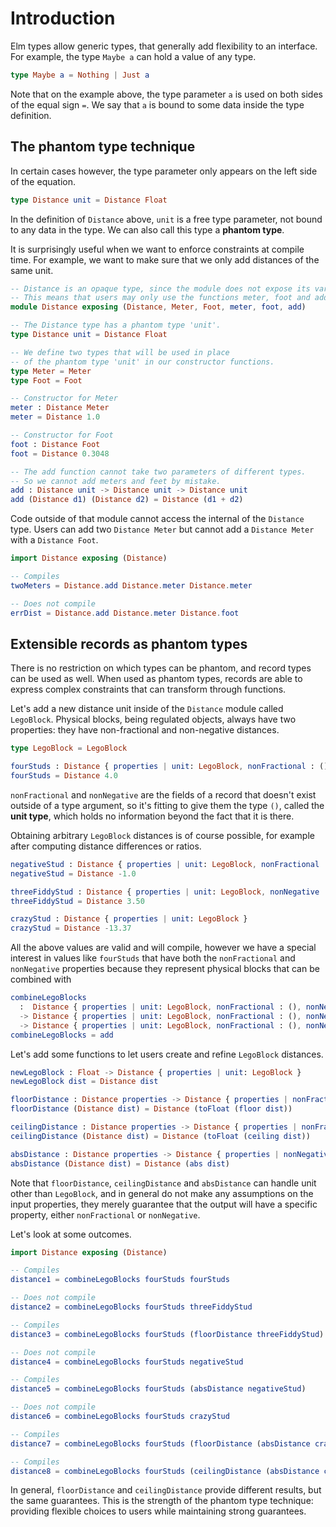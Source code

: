 # Introduction

Elm types allow generic types, that generally add flexibility to an interface.
For example, the type `Maybe a` can hold a value of any type.

```elm
type Maybe a = Nothing | Just a
```

Note that on the example above, the type parameter `a` is used on both sides of the equal sign `=`.
We say that `a` is bound to some data inside the type definition.

## The phantom type technique

In certain cases however, the type parameter only appears on the left side of the equation.

```elm
type Distance unit = Distance Float
```

In the definition of `Distance` above, `unit` is a free type parameter, not bound to any data in the type.
We can also call this type a **phantom type**.

It is surprisingly useful when we want to enforce constraints at compile time.
For example, we want to make sure that we only add distances of the same unit.

```elm
-- Distance is an opaque type, since the module does not expose its variants.
-- This means that users may only use the functions meter, foot and add to manipulate distances.
module Distance exposing (Distance, Meter, Foot, meter, foot, add)

-- The Distance type has a phantom type 'unit'.
type Distance unit = Distance Float

-- We define two types that will be used in place
-- of the phantom type 'unit' in our constructor functions.
type Meter = Meter
type Foot = Foot

-- Constructor for Meter
meter : Distance Meter
meter = Distance 1.0

-- Constructor for Foot
foot : Distance Foot
foot = Distance 0.3048

-- The add function cannot take two parameters of different types.
-- So we cannot add meters and feet by mistake.
add : Distance unit -> Distance unit -> Distance unit
add (Distance d1) (Distance d2) = Distance (d1 + d2)
```

Code outside of that module cannot access the internal of the `Distance` type.
Users can add two `Distance Meter` but cannot add a `Distance Meter` with a `Distance Foot`.

```elm
import Distance exposing (Distance)

-- Compiles
twoMeters = Distance.add Distance.meter Distance.meter

-- Does not compile
errDist = Distance.add Distance.meter Distance.foot
```

## Extensible records as phantom types

There is no restriction on which types can be phantom, and record types can be used as well.
When used as phantom types, records are able to express complex constraints that can transform through functions.

Let's add a new distance unit inside of the `Distance` module called `LegoBlock`.
Physical blocks, being regulated objects, always have two properties: they have non-fractional and non-negative distances.

```elm
type LegoBlock = LegoBlock

fourStuds : Distance { properties | unit: LegoBlock, nonFractional : (), nonNegative: () }
fourStuds = Distance 4.0
```

`nonFractional` and `nonNegative` are the fields of a record that doesn't exist outside of a type argument, so it's fitting to give them the type `()`, called the __unit type__, which holds no information beyond the fact that it is there.

Obtaining arbitrary `LegoBlock` distances is of course possible, for example after computing distance differences or ratios.

```elm
negativeStud : Distance { properties | unit: LegoBlock, nonFractional : () }
negativeStud = Distance -1.0

threeFiddyStud : Distance { properties | unit: LegoBlock, nonNegative : () }
threeFiddyStud = Distance 3.50

crazyStud : Distance { properties | unit: LegoBlock }
crazyStud = Distance -13.37
```

All the above values are valid and will compile, however we have a special interest in values like `fourStuds` that have both the `nonFractional` and `nonNegative` properties because they represent physical blocks that can be combined with

```elm
combineLegoBlocks
  :  Distance { properties | unit: LegoBlock, nonFractional : (), nonNegative: () }
  -> Distance { properties | unit: LegoBlock, nonFractional : (), nonNegative: () }
  -> Distance { properties | unit: LegoBlock, nonFractional : (), nonNegative: () }
combineLegoBlocks = add
```

Let's add some functions to let users create and refine `LegoBlock` distances.

```elm
newLegoBlock : Float -> Distance { properties | unit: LegoBlock }
newLegoBlock dist = Distance dist

floorDistance : Distance properties -> Distance { properties | nonFractional : () }
floorDistance (Distance dist) = Distance (toFloat (floor dist))

ceilingDistance : Distance properties -> Distance { properties | nonFractional : () }
ceilingDistance (Distance dist) = Distance (toFloat (ceiling dist))

absDistance : Distance properties -> Distance { properties | nonNegative : () }
absDistance (Distance dist) = Distance (abs dist)
```

Note that `floorDistance`, `ceilingDistance` and `absDistance` can handle unit other than `LegoBlock`, and in general do not make any assumptions on the input properties, they merely guarantee that the output will have a specific property, either `nonFractional` or `nonNegative`.

Let's look at some outcomes.

```elm
import Distance exposing (Distance)

-- Compiles
distance1 = combineLegoBlocks fourStuds fourStuds

-- Does not compile
distance2 = combineLegoBlocks fourStuds threeFiddyStud

-- Compiles
distance3 = combineLegoBlocks fourStuds (floorDistance threeFiddyStud)

-- Does not compile
distance4 = combineLegoBlocks fourStuds negativeStud

-- Compiles
distance5 = combineLegoBlocks fourStuds (absDistance negativeStud)

-- Does not compile
distance6 = combineLegoBlocks fourStuds crazyStud

-- Compiles
distance7 = combineLegoBlocks fourStuds (floorDistance (absDistance crazyStud))

-- Compiles
distance8 = combineLegoBlocks fourStuds (ceilingDistance (absDistance crazyStud))
```

In general, `floorDistance` and `ceilingDistance` provide different results, but the same guarantees.
This is the strength of the phantom type technique: providing flexible choices to users while maintaining strong guarantees.
